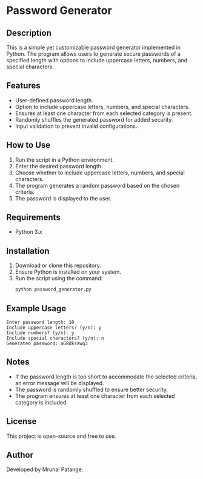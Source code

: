 # Password Generator

## Description
This is a simple yet customizable password generator implemented in Python. The program allows users to generate secure passwords of a specified length with options to include uppercase letters, numbers, and special characters.

## Features
- User-defined password length.
- Option to include uppercase letters, numbers, and special characters.
- Ensures at least one character from each selected category is present.
- Randomly shuffles the generated password for added security.
- Input validation to prevent invalid configurations.

## How to Use
1. Run the script in a Python environment.
2. Enter the desired password length.
3. Choose whether to include uppercase letters, numbers, and special characters.
4. The program generates a random password based on the chosen criteria.
5. The password is displayed to the user.

## Requirements
- Python 3.x

## Installation
1. Download or clone this repository.
2. Ensure Python is installed on your system.
3. Run the script using the command:
   ```bash
   python password_generator.py
   ```

## Example Usage
```
Enter password length: 10
Include uppercase letters? (y/n): y
Include numbers? (y/n): y
Include special characters? (y/n): n
Generated password: aG8dksXwq3
```

## Notes
- If the password length is too short to accommodate the selected criteria, an error message will be displayed.
- The password is randomly shuffled to ensure better security.
- The program ensures at least one character from each selected category is included.

## License
This project is open-source and free to use.

## Author
Developed by Mrunal Patange.


